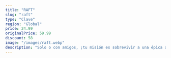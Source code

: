 ```yaml
---
title: "RAFT"
slug: "raft"
type: "Clave"
region: "Global"
price: 24.99
originalPrice: 59.99
discount: 58
image: "/images/raft.webp"
description: "Solo o con amigos, ¡tu misión es sobrevivir a una épica aventura oceánica por un mar peligroso! ¡Reúne restos para sobrevivir, amplía tu balsa y zarpa hacia islas olvidadas y peligrosas! Atrapados en una pequeña balsa sin nada más que un gancho de plástico viejo, los jugadores despiertan en un vasto océano azul totalmente solos y sin tierra a la vista. Con la garganta seca y el estómago vacío, ¡sobrevivir no será fácil! Traducción realizada con la versión gratuita del traductor DeepL.com"
---
```

